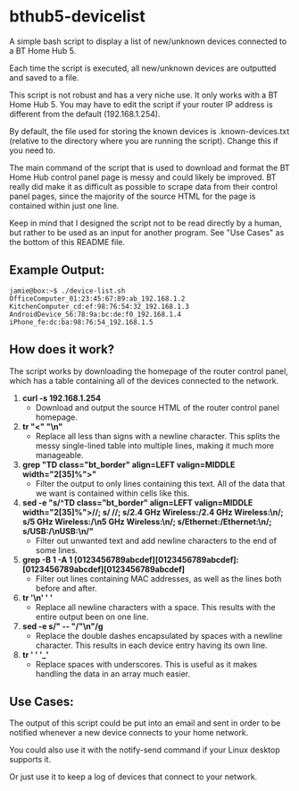 # bthub5-devicelist

A simple bash script to display a list of new/unknown devices connected to a BT Home Hub 5.

Each time the script is executed, all new/unknown devices are outputted and saved to a file.

This script is not robust and has a very niche use. It only works with a BT Home Hub 5. You may have to edit the script if your router IP address is different from the default (192.168.1.254).

By default, the file used for storing the known devices is .known-devices.txt (relative to the directory where you are running the script). Change this if you need to.

The main command of the script that is used to download and format the BT Home Hub control panel page is messy and could likely be improved. BT really did make it as difficult as possible to scrape data from their control panel pages, since the majority of the source HTML for the page is contained within just one line.

Keep in mind that I designed the script not to be read directly by a human, but rather to be used as an input for another program. See "Use Cases" as the bottom of this README file.

## Example Output:

    jamie@box:~$ ./device-list.sh
    OfficeComputer_01:23:45:67:89:ab_192.168.1.2
    KitchenComputer_cd:ef:98:76:54:32_192.168.1.3
    AndroidDevice_56:78:9a:bc:de:f0_192.168.1.4
    iPhone_fe:dc:ba:98:76:54_192.168.1.5

## How does it work?

The script works by downloading the homepage of the router control panel, which has a table containing all of the devices connected to the network.

1. **curl -s 192.168.1.254**
   * Download and output the source HTML of the router control panel homepage.
2. **tr "<" "\n"**
   * Replace all less than signs with a newline character. This splits the messy single-lined table into multiple lines, making it much more manageable.
3. **grep "TD class=\"bt_border\" align=LEFT valign=MIDDLE width=\"2[35]%\">"**
   * Filter the output to only lines containing this text. All of the data that we want is contained within cells like this.
4. **sed -e "s/^TD class=\"bt_border\" align=LEFT valign=MIDDLE width=\"2[35]%\">//; s/&nbsp;//; s/2.4 GHz Wireless:/2.4 GHz Wireless:\n/; s/5 GHz Wireless:/\n5 GHz Wireless:\n/; s/Ethernet:/Ethernet:\n/; s/USB:/\nUSB:\n/"**
   * Filter out unwanted text and add newline characters to the end of some lines.
5. **grep -B 1 -A 1 [0123456789abcdef][0123456789abcdef]:[0123456789abcdef][0123456789abcdef]**
   * Filter out lines containing MAC addresses, as well as the lines both before and after.
6. **tr '\n' ' '**
   * Replace all newline characters with a space. This results with the entire output been on one line.
7. **sed -e s/" -- "/"\n"/g**
   * Replace the double dashes encapsulated by spaces with a newline character. This results in each device entry having its own line.
8. **tr ' ' '_'**
   * Replace spaces with underscores. This is useful as it makes handling the data in an array much easier.

## Use Cases:

The output of this script could be put into an email and sent in order to be notified whenever a new device connects to your home network.

You could also use it with the notify-send command if your Linux desktop supports it.

Or just use it to keep a log of devices that connect to your network.
